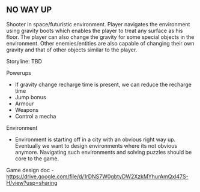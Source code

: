 ## NO WAY UP 

Shooter in space/futuristic environment. Player navigates the environment using gravity boots which enables the player to treat any surface as his floor. The player can also change the gravity for some special objects in the environment. Other enemies/entities are also capable of changing their own gravity and that of other objects similar to the player.

Storyline: TBD

Powerups 
- If gravity change recharge time is present, we can reduce the recharge time
- Jump bonus
- Armour
- Weapons
- Control a mecha

Environment
- Environment is starting off in a city with an obvious right way up. Eventually we want to design environments where its not obvious anymore. Navigating such environments and solving puzzles should be core to the game.

Game design doc - https://drive.google.com/file/d/1rDNS7W0gbtyDW2XzkMYhurAmQxl47S-H/view?usp=sharing
